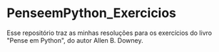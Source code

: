 # PenseemPython_Exercicios
Esse repositório traz as minhas resoluções para os exercícios do livro "Pense em Python", do autor Allen B. Downey.
